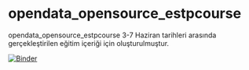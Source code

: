 # opendata_opensource_estpcourse
opendata_opensource_estpcourse 3-7 Haziran tarihleri arasında gerçekleştirilen eğitim içeriği için oluşturulmuştur.

[![Binder](https://mybinder.org/badge_logo.svg)](https://mybinder.org/v2/gh/ahmetvemert/opendata_opensource_estpcourse/HEAD?labpath=https%3A%2F%2Fgithub.com%2Fahmetvemert%2Fopendata_opensource_estpcourse%2Fblob%2Fmain%2Fornek_kodblogu.ipynb)

